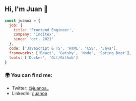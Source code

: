 ## Hi, I'm Juan 👋


```js
const juanoa = {
  job: {
    title: 'Frontend Engineer',
    company: 'Inditex',
    since: 'oct. 2021'
  },
  code: ['JavaScript & TS', 'HTML', 'CSS', 'Java'],
  frameworks: ['React', 'Gatsby', 'Node', 'Spring Boot'],
  tools: ['Docker', 'Git/Github']
}
```

### 🌍 You can find me:
- Twitter: [@juanoa_](https://twitter.com/juanoa_)
- LinkedIn: [/juanoa](http://linkedin.com/in/juanoa/)

